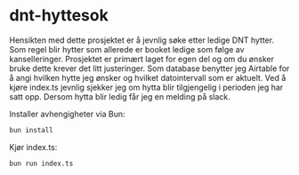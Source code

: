 # dnt-hyttesok

Hensikten med dette prosjektet er å jevnlig søke etter ledige DNT hytter. Som regel blir hytter som allerede er booket ledige som følge av kanselleringer. Prosjektet er primært laget for egen del og om du ønsker bruke dette krever det litt justeringer. Som database benytter jeg Airtable for å angi hvilken hytte jeg ønsker og hvilket datointervall som er aktuelt. Ved å kjøre index.ts jevnlig sjekker jeg om hytta blir tilgjengelig i perioden jeg har satt opp. Dersom hytta blir ledig får jeg en melding på slack.

Installer avhengigheter via Bun:

```bash
bun install
```

Kjør index.ts:

```bash
bun run index.ts
```
